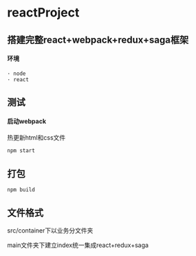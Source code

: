 # reactProject

## 搭建完整react+webpack+redux+saga框架

#### 环境
    · node
    · react

## 测试
#### 启动webpack
热更新html和css文件
````
npm start
````

## 打包

````
npm build
````

## 文件格式

src/container下以业务分文件夹

main文件夹下建立index统一集成react+redux+saga

